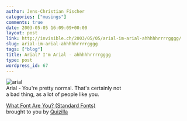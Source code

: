 ```yaml
---
author: Jens-Christian Fischer
categories: ["musings"]
comments: true
date: 2003-05-05 16:09:09+00:00
layout: post
link: http://invisible.ch/2003/05/05/arial-im-arial-ahhhhhrrrrgggg/
slug: arial-im-arial-ahhhhhrrrrgggg
tags: ["blog"]
title: Arial? I'm Arial - ahhhhhrrrrgggg
type: post
wordpress_id: 67
---
```


![arial](http://images.quizilla.com/J/jynxjynx/1050478459_zfontarial.jpg)  
Arial - You're pretty normal.  That's certainly not  
a bad thing, as a lot of people like you.
  
  
[ What Font Are You? (Standard Fonts)](http://quizilla.com/users/jynxjynx/quizzes/What%20Font%20Are%20You%3F%20(Standard%20Fonts)/)  
brought to you by [Quizilla](http://quizilla.com)
